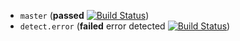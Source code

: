 * `master` (**passed** [![Build Status][master]][repo])
* `detect.error` (**failed** error detected [![Build Status][detect.error]][repo])

[repo]: https://travis-ci.org/travis-ci-tester/travis-test-mac-clang-analyzer
[master]: https://travis-ci.org/travis-ci-tester/travis-test-mac-clang-analyzer.png?branch=master
[detect.error]: https://travis-ci.org/travis-ci-tester/travis-test-mac-clang-analyzer.png?branch=detect.error

